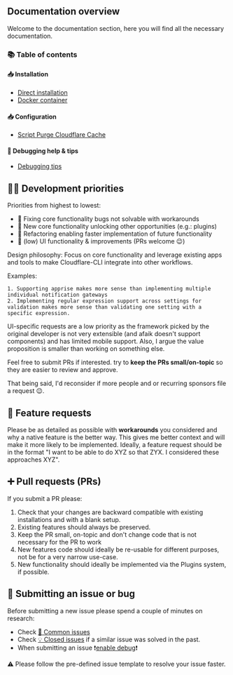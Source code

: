 ## Documentation overview

Welcome to the documentation section, here you will find all the necessary documentation.

### 📚 Table of contents

#### 📥 Installation

- [Direct installation](/docs/DIRECT_INSTALLATION.md)
- [Docker container](/docs/DOCKER_INSTALLATION.md)

#### 📥 Configuration

- [Script Purge Cloudflare Cache](/docs/Purge-Cloudflare-Cache.md)

#### 🐛 Debugging help & tips

- [Debugging tips](/docs/DEBUG_TIPS.md)

## 👨‍💻 Development priorities

Priorities from highest to lowest:

* 🔼 Fixing core functionality bugs not solvable with workarounds
* 🔵 New core functionality unlocking other opportunities (e.g.: plugins) 
* 🔵 Refactoring enabling faster implementation of future functionality 
* 🔽 (low) UI functionality & improvements (PRs welcome 😉)

Design philosophy: Focus on core functionality and leverage existing apps and tools to make Cloudflare-CLI integrate into other workflows. 

Examples: 

    1. Supporting apprise makes more sense than implementing multiple individual notification gateways
    2. Implementing regular expression support across settings for validation makes more sense than validating one setting with a specific expression. 

UI-specific requests are a low priority as the framework picked by the original developer is not very extensible (and afaik doesn't support components) and has limited mobile support. Also, I argue the value proposition is smaller than working on something else.

Feel free to submit PRs if interested. try to **keep the PRs small/on-topic** so they are easier to review and approve. 

That being said, I'd reconsider if more people and or recurring sponsors file a request 😉.

## 🙏 Feature requests

Please be as detailed as possible with **workarounds** you considered and why a native feature is the better way. This gives me better context and will make it more likely to be implemented. Ideally, a feature request should be in the format "I want to be able to do XYZ so that ZYX. I considered these approaches XYZ".

## ➕ Pull requests (PRs)

If you submit a PR please:

1. Check that your changes are backward compatible with existing installations and with a blank setup. 
2. Existing features should always be preserved. 
3. Keep the PR small, on-topic and don't change code that is not necessary for the PR to work
4. New features code should ideally be re-usable for different purposes, not be for a very narrow use-case.
5. New functionality should ideally be implemented via the Plugins system, if possible.

## 🐛 Submitting an issue or bug

Before submitting a new issue please spend a couple of minutes on research:

* Check [🛑 Common issues](/docs/dockerfiles#-common-issues) 
* Check [💡 Closed issues](https://github.com/cvc90/Cloudflare-CLI/issues?q=is%3Aissue+is%3Aclosed) if a similar issue was solved in the past.
* When submitting an issue ❗[enable debug](/docs/DEBUG_TIPS.md)❗

⚠ Please follow the pre-defined issue template to resolve your issue faster.
